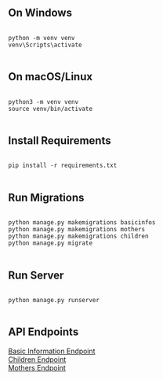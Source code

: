 <h2>On Windows</h2>

<pre>
<code>
python -m venv venv
venv\Scripts\activate
</code>
</pre>

<h2>On macOS/Linux</h2>

<pre>
<code>
python3 -m venv venv
source venv/bin/activate
</code>
</pre>

<h2>Install Requirements</h2>

<pre>
<code>
pip install -r requirements.txt
</code>
</pre>

<h2>Run Migrations</h2>

<pre>
<code>
python manage.py makemigrations basicinfos
python manage.py makemigrations mothers
python manage.py makemigrations children
python manage.py migrate
</code>
</pre>

<h2>Run Server</h2>

<pre>
<code>
python manage.py runserver
</code>
</pre>

<h2>API Endpoints</h2>

<p>
  <a href="http://127.0.0.1:8000/basicinfos">Basic Information Endpoint</a><br>
  <a href="http://127.0.0.1:8000/children">Children Endpoint</a><br>
  <a href="http://127.0.0.1:8000/mothers">Mothers Endpoint</a><br>
</p>
